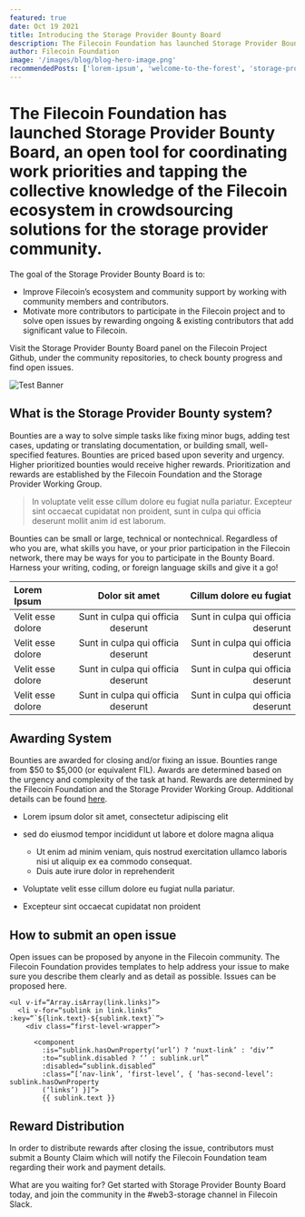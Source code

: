 ```yaml
---
featured: true
date: Oct 19 2021
title: Introducing the Storage Provider Bounty Board
description: The Filecoin Foundation has launched Storage Provider Bounty Board, an open tool for coordinating work priorities and tapping the collective knowledge of the Filecoin ecosystem in crowdsourcing solutions for the storage provider community.
author: Filecoin Foundation
image: '/images/blog/blog-hero-image.png'
recommendedPosts: ['lorem-ipsum', 'welcome-to-the-forest', 'storage-provider-bounty-board']
---
```


# The Filecoin Foundation has launched Storage Provider Bounty Board, an open tool for coordinating work priorities and tapping the collective knowledge of the Filecoin ecosystem in crowdsourcing solutions for the storage provider community.

The goal of the Storage Provider Bounty Board is to:

* Improve Filecoin’s ecosystem and community support by working with community members and contributors.
* Motivate more contributors to participate in the Filecoin project and to solve open issues by rewarding ongoing & existing contributors that add significant value to Filecoin.

Visit the Storage Provider Bounty Board panel on the Filecoin Project Github, under the community repositories, to check bounty progress and find open issues.

![Test Banner](/images/blog/test-banner.png)

## What is the Storage Provider Bounty system?

Bounties are a way to solve simple tasks like fixing minor bugs, adding test cases, updating or translating documentation, or building small, well-specified features. Bounties are priced based upon severity and urgency. Higher prioritized bounties would receive higher rewards. Prioritization and rewards are established by the Filecoin Foundation and the Storage Provider Working Group.

> In voluptate velit esse cillum dolore eu fugiat nulla pariatur. Excepteur sint occaecat cupidatat non proident, sunt in culpa qui officia deserunt mollit anim id est laborum.

Bounties can be small or large, technical or nontechnical. Regardless of who you are, what skills you have, or your prior participation in the Filecoin network, there may be ways for you to participate in the Bounty Board. Harness your writing, coding, or foreign language skills and give it a go!

| Lorem Ipsum    | Dolor sit amet | Cillum dolore eu fugiat |
| :------------- | :----------: | -----------: |
| Velit esse dolore | Sunt in culpa qui officia deserunt | Sunt in culpa qui officia deserunt|
| Velit esse dolore | Sunt in culpa qui officia deserunt | Sunt in culpa qui officia deserunt|
| Velit esse dolore | Sunt in culpa qui officia deserunt | Sunt in culpa qui officia deserunt|
| Velit esse dolore | Sunt in culpa qui officia deserunt | Sunt in culpa qui officia deserunt|

## Awarding System

Bounties are awarded for closing and/or fixing an issue. Bounties range from $50 to $5,000 (or equivalent FIL). Awards are determined based on the urgency and complexity of the task at hand. Rewards are determined by the Filecoin Foundation and the Storage Provider Working Group. Additional details can be found <a href="/blog">here</a>.

- Lorem ipsum dolor sit amet, consectetur adipiscing elit
- sed do eiusmod tempor incididunt ut labore et dolore magna aliqua
  - Ut enim ad minim veniam, quis nostrud exercitation ullamco laboris nisi ut aliquip ex ea commodo consequat.
  - Duis aute irure dolor in reprehenderit

- Voluptate velit esse cillum dolore eu fugiat nulla pariatur.
- Excepteur sint occaecat cupidatat non proident


## How to submit an open issue

Open issues can be proposed by anyone in the Filecoin community. The Filecoin Foundation provides templates to help address your issue to make sure you describe them clearly and as detail as possible. Issues can be proposed here.

```
<ul v-if=“Array.isArray(link.links)”>
  <li v-for=“sublink in link.links” :key=“`${link.text}-${sublink.text}`”>
    <div class=“first-level-wrapper”>

      <component
        :is=“sublink.hasOwnProperty(‘url’) ? ‘nuxt-link’ : ‘div’”
        :to=“sublink.disabled ? ‘’ : sublink.url”
        :disabled=“sublink.disabled”
        :class=“[‘nav-link’, ‘first-level’, { ‘has-second-level’: sublink.hasOwnProperty
        (‘links’) }]”>
        {{ sublink.text }}
```

## Reward Distribution

In order to distribute rewards after closing the issue, contributors must submit a Bounty Claim which will notify the Filecoin Foundation team regarding their work and payment details.

What are you waiting for? Get started with Storage Provider Bounty Board today, and join the community in the #web3-storage channel in Filecoin Slack.
